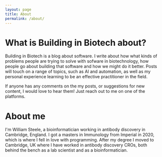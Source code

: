 ```yaml
---
layout: page
title: About
permalink: /about/
---
```


# What is Building in Biotech about?

Building in Biotech is a blog about software. I write about how what kinds of
problems people are trying to solve with sofware in biotechnology, how people go
about building that software and how we might do it better. Posts will touch on
a range of topics, such as AI and automation, as well as my personal experience
learning to be an effective practitioner in the field.

If anyone has any comments on the my posts, or suggestions for new content, I
would love to hear them! Just reach out to me on one of the platforms.

# About me

I'm William Steele, a bioinformatician working in antibody discovery in
Cambridge, England. I got a masters in Immunology from Imperial in 2020, which
is where I fell in love with programming. After my degree I moved to Cambridge,
UK where I have worked in antibody discovery CROs, both behind the bench as a
lab scientist and as a bioinformatician.
